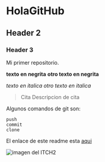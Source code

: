 # HolaGitHub
## Header 2
### Header 3

Mi primer repositorio.

**texto en negrita** __otro texto en negrita__

*texto en italica* _otro texto en italica_

> Cita
> Descripcion de cita

Algunos comandos de git son:
```
push
commit 
clone
```

El enlace de este readme esta [aqui](https://www.google.com/images/branding/googlelogo/1x/googlelogo_color_272x92dp.png)

![imagen del ITCH2]()
